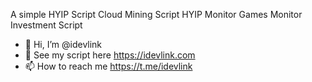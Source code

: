 A simple HYIP Script
Cloud Mining Script
HYIP Monitor
Games Monitor
Investment Script

- 👋 Hi, I’m @idevlink
- 👀 See my script here https://idevlink.com
- 📫 How to reach me https://t.me/idevlink
